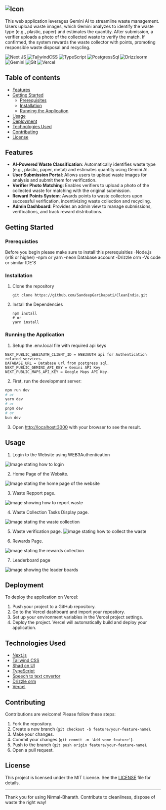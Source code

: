 ## ![Icon](NirmalBhumi.png)

This web application leverages Gemini AI to streamline waste management. Users upload waste images, which Gemini analyzes to identify the waste type (e.g., plastic, paper) and estimates the quantity. After submission, a verifier uploads a photo of the collected waste to verify the match. If confirmed, the system rewards the waste collector with points, promoting responsible waste disposal and recycling.

![Next JS](https://img.shields.io/badge/Next-black?style=for-the-badge&logo=next.js&logoColor=white) ![TailwindCSS](https://img.shields.io/badge/tailwindcss-%2338B2AC.svg?style=for-the-badge&logo=tailwind-css&logoColor=white) ![TypeScript](https://img.shields.io/badge/typescript-%23007ACC.svg?style=for-the-badge&logo=typescript&logoColor=white) ![PostgressSql](https://img.shields.io/badge/PostgreSQL-316192?style=for-the-badge&logo=postgresql&logoColor=white) ![Drizzleorm](https://img.shields.io/badge/drizzle-C5F74F?style=for-the-badge&logo=drizzle&logoColor=black) ![Gemini](https://img.shields.io/badge/Google%20Gemini-8E75B2?style=for-the-badge&logo=googlegemini&logoColor=white) ![Git](https://img.shields.io/badge/git-%23F05033.svg?style=for-the-badge&logo=git&logoColor=white) ![Vercel](https://img.shields.io/badge/vercel-%23000000.svg?style=for-the-badge&logo=vercel&logoColor=white) 

## Table of contents
- [Features](#features)
- [Getting Started](#getting-started)
  - [Prerequisites](#prerequisites)
  - [Installation](#installation)
  - [Running the Application](#running-the-application)
- [Usage](#usage)
- [Deployment](#deployment)
- [Technologies Used](#technologies-used)
- [Contributing](#contributing)
- [License](#license)

## Features
- **AI-Powered Waste Classification**: Automatically identifies waste type (e.g., plastic, paper, metal) and estimates quantity using Gemini AI.
- **User Submission Portal**: Allows users to upload waste images for analysis and submit them for verification.
- **Verifier Photo Matching**: Enables verifiers to upload a photo of the collected waste for matching with the original submission.
- **Reward Points System**: Awards points to waste collectors upon successful verification, incentivizing waste collection and recycling.
- **Admin Dashboard**: Provides an admin view to manage submissions, verifications, and track reward distributions.

## Getting Started

### Prerequisties
Before you begin please make sure to install this prerequisities
-Node.js (v18 or higher)
-npm or yarn
-neon Database account
-Drizzle orm
-Vs code or similar IDE'S

### Installation
1. Clone the repository
   ```
   git clone https://github.com/SandeepGarikapati/CleanIndia.git

   ```
2. Install the Dependencies
   ```
   npm install
   # or
   yarn install

   ```

### Running the Application
1. Setup the .env.local file with required api keys

```env
NEXT_PUBLIC_WEB3AUTH_CLIENT_ID = WEB3AUTH api for Authentication related services.
DATABASE_URL = Database url from postgress sql.
NEXT_PUBLIC_GEMINI_API_KEY = Gemini API Key
NEXT_PUBLIC_MAPS_API_KEY = Google Maps API Key.
```

2. First, run the development server:

```bash
npm run dev
# or
yarn dev
# or
pnpm dev
# or
bun dev
```

3. Open [http://localhost:3000](http://localhost:3000) with your browser to see the result.

## Usage

1. Login to the Website using WEB3Authentication
   
![Image stating how to login](imagesreadme/login.png)

2. Home Page of the Website.

![Image stating the home page of the website](imagesreadme/Home.png)

3. Waste Repport page.

![image showing how to report waste](imagesreadme/Reportwaste.png)

4. Waste Collection Tasks Display page.

![image stating the waste collection](imagesreadme/Collectwaste.png)

5. Waste verification page.
![image stating how to collect the waste](imagesreadme/wasteverification.png)

6. Rewards Page.

![image stating the rewards collection](imagesreadme/rewardspage.png)

7. Leaderboard page

![image showing the leader boards](imagesreadme/LeaderBoard.png)


## Deployment

To deploy the application on Vercel:

1. Push your project to a GitHub repository.
2. Go to the Vercel dashboard and import your repository.
3. Set up your environment variables in the Vercel project settings.
4. Deploy the project. Vercel will automatically build and deploy your application.

## Technologies Used

- [Next.js](https://nextjs.org/)
- [Tailwind CSS](https://tailwindcss.com/)
- [Shad cn UI](https://ui.shadcn.com/)
- [TypeScript](https://www.typescriptlang.org/)
- [Speech to text cnvertor](https://www.npmjs.com/package/react-hook-stt-fork)
- [Drizzle orm](https://www.npmjs.com/package/drizzle-orm)
- [Vercel](https://vercel.com/)

## Contributing

Contributions are welcome! Please follow these steps:

1. Fork the repository.
2. Create a new branch (`git checkout -b feature/your-feature-name`).
3. Make your changes.
4. Commit your changes (`git commit -m 'Add some feature'`).
5. Push to the branch (`git push origin feature/your-feature-name`).
6. Open a pull request.

## License

This project is licensed under the MIT License. See the [LICENSE](LICENSE) file for details.

---

Thank you for using Nirmal-Bharath. Contribute to cleanliness, dispose of waste the right way!
